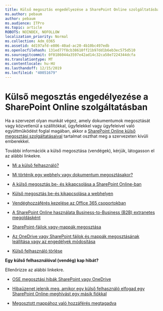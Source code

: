 ```yaml
---
title: Külső megosztás engedélyezése a SharePoint Online szolgáltatásban
ms.author: pebaum
author: pebaum
ms.audience: ITPro
ms.topic: article
ROBOTS: NOINDEX, NOFOLLOW
localization_priority: Normal
ms.collection: Adm_O365
ms.assetid: 4d197afd-e806-40ad-ac20-4b10bc497edb
ms.openlocfilehash: 131ed77f8cb38610ff21b97dd1b6eb3ec575d510
ms.sourcegitcommit: 0f0186044a3597e42ad14c32ca58e7224344dcfa
ms.translationtype: MT
ms.contentlocale: hu-HU
ms.lasthandoff: 12/15/2019
ms.locfileid: "40051679"
---
```

# <a name="enable-external-sharing-in-sharepoint-online"></a>Külső megosztás engedélyezése a SharePoint Online szolgáltatásban

Ha a szervezet olyan munkát végez, amely dokumentumok megosztását vagy közvetlenül a szállítókkal, ügyfelekkel vagy ügyfeleivel való együttműködést foglal magában, akkor a [SharePoint Online külső megosztási szolgáltatásaival](https://docs.microsoft.com/sharepoint/external-sharing-overview) tartalmat oszthat meg a szervezeten kívüli emberekkel.

További információk a külső megosztása (vendégek), kérjük, látogasson el az alábbi linkekre.

- [Mi a külső felhasználó?](https://docs.microsoft.com/sharepoint/external-sharing-overview#what-is-an-external-user)

- [Mi történik egy webhely vagy dokumentum megosztásakor?](https://docs.microsoft.com/sharepoint/external-sharing-overview#what-happens-when-i-share-a-site-or-document)

- [A külső megosztás be- és kikapcsolása a SharePoint Online-ban](https://docs.microsoft.com/sharepoint/turn-external-sharing-on-or-off)

- [Külső megosztás be-és kikapcsolása a webhelyen](https://docs.microsoft.com/sharepoint/change-external-sharing-site)

- [Vendéghozzáférés kezelése az Office 365 csoportokban](https://docs.microsoft.com/office365/admin/create-groups/manage-guest-access-in-groups?view=o365-worldwide)

- [A SharePoint Online használata Business-to-Business (B2B) extranetes megoldásként](https://docs.microsoft.com/sharepoint/create-b2b-extranet)

- [SharePoint-fájlok vagy-mappák megosztása](https://support.office.com/article/share-sharepoint-files-or-folders-1fe37332-0f9a-4719-970e-d2578da4941c)

- [Az OneDrive vagy SharePoint fájlok és mappák megosztásának leállítása vagy az engedélyek módosítása](https://support.office.com/article/stop-sharing-onedrive-or-sharepoint-files-or-folders-or-change-permissions-0a36470f-d7fe-40a0-bd74-0ac6c1e13323)

- [Külső felhasználó törlése](https://docs.microsoft.com/sharepoint/remove-users#delete-a-guest-from-the-microsoft-365-admin-center)

**Egy külső felhasználóval (vendég) kap hibát?**

Ellenőrizze az alábbi linkekre. 

- [OSE megosztási hibák SharePoint vagy OneDrive](https://docs.microsoft.com/sharepoint/sharepoint-onedrive-error-message)

- [Hibaüzenet jelenik meg, amikor egy külső felhasználó elfogad egy SharePoint Online-meghívást egy másik fiókkal](https://docs.microsoft.com/sharepoint/support/sharing-and-permissions/error-when-external-user-accepts-an-invitation-by-using-another-account)

- [Megosztott mappához való hozzáférés megtagadva](https://docs.microsoft.com/sharepoint/support/sharing-and-permissions/cannot-access-shared-folder)

